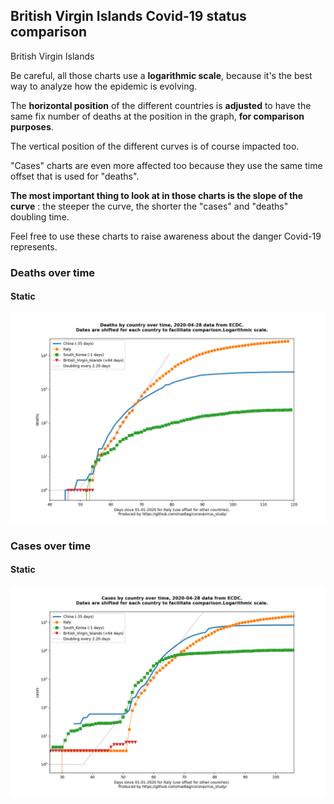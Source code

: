 ## British Virgin Islands Covid-19 status comparison 

British Virgin Islands



Be careful, all those charts use a **logarithmic scale**, because it's the best way to analyze how the epidemic is evolving.
 
The **horizontal position** of the different countries is **adjusted** to have the same fix number of deaths at the position in the graph, **for comparison purposes**.

The vertical position of the different curves is of course impacted too.

"Cases" charts are even more affected too because they use the same time offset that is used for "deaths".

**The most important thing to look at in those charts is the slope of the curve** : the steeper the curve, the shorter the "cases" and "deaths" doubling time.

Feel free to use these charts to raise awareness about the danger Covid-19 represents. 


 
### Deaths over time
 
#### Static
![British Virgin Islands covid-19 deaths static chart](https://raw.githubusercontent.com/madlag/coronavirus_study/master/notebooks/graphs/2020-04-28/countries/British_Virgin_Islands/2020-04-28_British_Virgin_Islands_deaths.png "British Virgin Islands covid-19 deaths static chart")   

 
### Cases over time
 
#### Static
![British Virgin Islands covid-19 cases static chart](https://raw.githubusercontent.com/madlag/coronavirus_study/master/notebooks/graphs/2020-04-28/countries/British_Virgin_Islands/2020-04-28_British_Virgin_Islands_cases.png "British Virgin Islands covid-19 cases static chart")   

